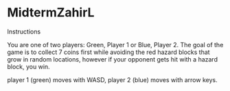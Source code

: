 # MidtermZahirL

Instructions

You are one of two players: Green, Player 1 or Blue, Player 2. 
The goal of the game is to collect 7 coins first while avoiding the red hazard blocks that grow in random locations, 
however if your opponent gets hit with a hazard block, you win.

player 1 (green) moves with WASD, player 2 (blue) moves with arrow keys.
